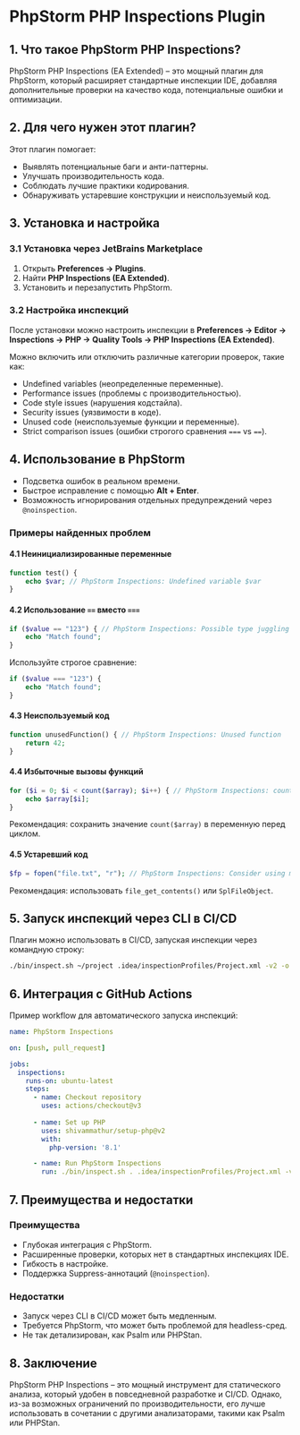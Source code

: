 # PhpStorm PHP Inspections Plugin

## 1. Что такое PhpStorm PHP Inspections?
PhpStorm PHP Inspections (EA Extended) – это мощный плагин для PhpStorm, который расширяет стандартные инспекции IDE, добавляя дополнительные проверки на качество кода, потенциальные ошибки и оптимизации.

## 2. Для чего нужен этот плагин?
Этот плагин помогает:
- Выявлять потенциальные баги и анти-паттерны.
- Улучшать производительность кода.
- Соблюдать лучшие практики кодирования.
- Обнаруживать устаревшие конструкции и неиспользуемый код.

## 3. Установка и настройка
### 3.1 Установка через JetBrains Marketplace
1. Открыть **Preferences → Plugins**.
2. Найти **PHP Inspections (EA Extended)**.
3. Установить и перезапустить PhpStorm.

### 3.2 Настройка инспекций
После установки можно настроить инспекции в **Preferences → Editor → Inspections → PHP → Quality Tools → PHP Inspections (EA Extended)**.

Можно включить или отключить различные категории проверок, такие как:
- Undefined variables (неопределенные переменные).
- Performance issues (проблемы с производительностью).
- Code style issues (нарушения кодстайла).
- Security issues (уязвимости в коде).
- Unused code (неиспользуемые функции и переменные).
- Strict comparison issues (ошибки строгого сравнения `===` vs `==`).

## 4. Использование в PhpStorm
- Подсветка ошибок в реальном времени.
- Быстрое исправление с помощью **Alt + Enter**.
- Возможность игнорирования отдельных предупреждений через `@noinspection`.

### Примеры найденных проблем
#### 4.1 Неинициализированные переменные
```php
function test() {
    echo $var; // PhpStorm Inspections: Undefined variable $var
}
```

#### 4.2 Использование `==` вместо `===`
```php
if ($value == "123") { // PhpStorm Inspections: Possible type juggling issue
    echo "Match found";
}
```
Используйте строгое сравнение:
```php
if ($value === "123") {
    echo "Match found";
}
```

#### 4.3 Неиспользуемый код
```php
function unusedFunction() { // PhpStorm Inspections: Unused function
    return 42;
}
```

#### 4.4 Избыточные вызовы функций
```php
for ($i = 0; $i < count($array); $i++) { // PhpStorm Inspections: count() is called in a loop
    echo $array[$i];
}
```
Рекомендация: сохранить значение `count($array)` в переменную перед циклом.

#### 4.5 Устаревший код
```php
$fp = fopen("file.txt", "r"); // PhpStorm Inspections: Consider using modern file handling functions
```
Рекомендация: использовать `file_get_contents()` или `SplFileObject`.

## 5. Запуск инспекций через CLI в CI/CD
Плагин можно использовать в CI/CD, запуская инспекции через командную строку:
```bash
./bin/inspect.sh ~/project .idea/inspectionProfiles/Project.xml -v2 -o output.xml
```

## 6. Интеграция с GitHub Actions
Пример workflow для автоматического запуска инспекций:
```yaml
name: PhpStorm Inspections

on: [push, pull_request]

jobs:
  inspections:
    runs-on: ubuntu-latest
    steps:
      - name: Checkout repository
        uses: actions/checkout@v3
      
      - name: Set up PHP
        uses: shivammathur/setup-php@v2
        with:
          php-version: '8.1'

      - name: Run PhpStorm Inspections
        run: ./bin/inspect.sh . .idea/inspectionProfiles/Project.xml -v2 -o output.xml
```

## 7. Преимущества и недостатки
### Преимущества
- Глубокая интеграция с PhpStorm.
- Расширенные проверки, которых нет в стандартных инспекциях IDE.
- Гибкость в настройке.
- Поддержка Suppress-аннотаций (`@noinspection`).

### Недостатки
- Запуск через CLI в CI/CD может быть медленным.
- Требуется PhpStorm, что может быть проблемой для headless-сред.
- Не так детализирован, как Psalm или PHPStan.

## 8. Заключение
PhpStorm PHP Inspections – это мощный инструмент для статического анализа, который удобен в повседневной разработке и CI/CD. Однако, из-за возможных ограничений по производительности, его лучше использовать в сочетании с другими анализаторами, такими как Psalm или PHPStan.
